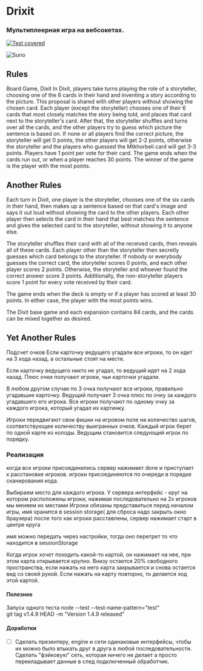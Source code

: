 # Drixit

### Мультиплеерная игра на вебсокетах.

[![Test covered](https://github.com/asavan/dixitgame/actions/workflows/static.yml/badge.svg)](https://github.com/asavan/dixitgame/actions/workflows/static.yml)

![Suno](/screenshots/screen_green.png "Suno")

## Rules
Board Game, Dixit
In Dixit, players take turns playing the role of a storyteller, choosing one of the 6 cards in their hand and inventing a story according to the picture. This proposal is shared with other players without showing the chosen card. Each player (except the storyteller) chooses one of their 6 cards that most closely matches the story being told, and places that card next to the storyteller's card. After that, the storyteller shuffles and turns over all the cards, and the other players try to guess which picture the sentence is based on. If none or all players find the correct picture, the storyteller will get 0 points, the other players will get 2-2 points, otherwise the storyteller and the players who guessed the Mtkhorbeli card will get 3-3 points. Players have 1 point per vote for their card. The game ends when the cards run out, or when a player reaches 30 points. The winner of the game is the player with the most points.


## Another Rules
Each turn in Dixit, one player is the storyteller, chooses one of the six cards in their hand, then makes up a sentence based on that card's image and says it out loud without showing the card to the other players. Each other player then selects the card in their hand that best matches the sentence and gives the selected card to the storyteller, without showing it to anyone else.

The storyteller shuffles their card with all of the received cards, then reveals all of these cards. Each player other than the storyteller then secretly guesses which card belongs to the storyteller. If nobody or everybody guesses the correct card, the storyteller scores 0 points, and each other player scores 2 points. Otherwise, the storyteller and whoever found the correct answer score 3 points. Additionally, the non-storyteller players score 1 point for every vote received by their card.

The game ends when the deck is empty or if a player has scored at least 30 points. In either case, the player with the most points wins.

The Dixit base game and each expansion contains 84 cards, and the cards can be mixed together as desired.


## Yet Another Rules
Подсчет очков
Если карточку ведущего угадали все игроки, то он идет на 3 хода назад, а остальные стоят на месте.

Если карточку ведущего никто не угадал, то ведущий идет на 2 хода назад. Плюс очки получают игроки, чьи карточки угадали.

В любом другом случае по 3 очка получают все игроки, правильно угадавшие карточку. Ведущий получает 3 очка плюс по очку за каждого угадавшего его игрока. Все игроки получают по одному очку за каждого игрока, который угадал их картинку.

Игроки передвигают свои фишки на игровом поле на количество шагов, соответствующее количеству выигранных очков. Каждый игрок берет по одной карте из колоды. Ведущим становится следующий игрок по порядку.


### Реализация
когда все игроки присоединились сервер нажимает done и приступает к расстановке игроков.
игроки присоединяются по очереди в порядке сканирования кода.


Выбираем место для каждого игрока.
У сервера интерфейс - круг на котором расположены игроки, нажимая последовательно на 2х игроков мы меняем их местами
Игроки обязаны представиться перед началом игры, имя хранится в session storage( для сброса надо закрыть окно браузера)
после того как игроки расставлены, сервер нажимает старт в центре круга

имя можно передать через настройки, тогда оно перетрет то что находится в sessionStorage


Когда игрок хочет походить какой-то картой, он нажимает на нее, при этом карта открывается крупно. Внизу остается 20% свободного пространства, если нажать на него карта закрывается и снова остается вид со своей рукой. Если нажать на карту повторно, то делается ход этой картой.

#### Полезное
Запуск одного теста
node --test --test-name-pattern="test"    
git tag v1.4.9 HEAD -m "Version 1.4.9 released"

#### Доработки
- [ ] Сделать презентеру, engine и сети одинаковые интерфейсы, чтобы их можно было втыкать друг в друга в любой последовательности. Сделать "фэйковую" сеть, которая ничего не делает а просто перекладывает данные в след подключенный обработчик.

